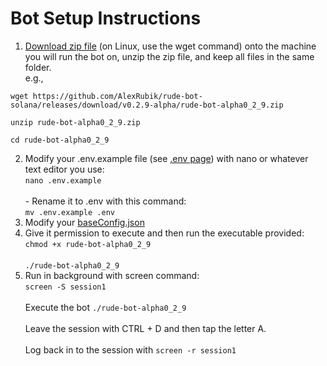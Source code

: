 # Bot Setup Instructions

1. [Download zip file](https://github.com/AlexRubik/rude-bot-solana/releases) (on Linux, use the wget command) onto the machine you will run the bot on, unzip the zip file, and keep all files in the same folder.\
   e.g.,&#x20;

```
wget https://github.com/AlexRubik/rude-bot-solana/releases/download/v0.2.9-alpha/rude-bot-alpha0_2_9.zip
```

```
unzip rude-bot-alpha0_2_9.zip
```

```
cd rude-bot-alpha0_2_9
```

2. Modify your .env.example file (see [.env page](.env-file-greater-than-v0.2.9-alpha.md)) with nano or whatever text editor you use: \
   `nano .env.example`\
   \
   \- Rename it to .env with this command: \
   `mv .env.example .env`
3. Modify your [baseConfig.json](baseconfig.json.md)
4. Give it permission to execute and then run the executable provided:\
   `chmod +x rude-bot-alpha0_2_9`\
   \
   `./rude-bot-alpha0_2_9`&#x20;
5. Run in background with screen command:\
   `screen -S session1`\
   \
   Execute the bot `./rude-bot-alpha0_2_9`\
   \
   Leave the session with CTRL + D and then tap the letter A.\
   \
   Log back in to the session with `screen -r session1`
